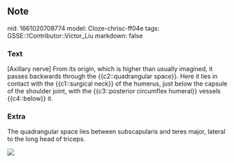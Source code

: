 ## Note
nid: 1661020708774
model: Cloze-chrisc-ff04e
tags: GSSE::!Contributor::Victor_Liu
markdown: false

### Text
[Axillary nerve] From its origin, which is higher than usually
imagined, it <span style="color: var(--field-fg); background: 
 var(--field-bg);">passes backwards</span> <span style="color: 
 var(--field-fg); background: var(--field-bg);">through the
{{c2::quadrangular space}}. Here it lies in contact with the
{{c1::surgical neck}} of the humerus, just below the</span>
<span style="color: var(--field-fg); background:
var(--field-bg);">capsule of the shoulder joint, with the
{{c3::posterior circumflex humeral}} vessels {{c4::below}}
it.</span>

### Extra
The quadrangular space lies between subscapularis and teres major,
lateral to the long head of triceps.
<div><img src=
"paste-3920773be072891e5c1144337d36d613861f3b5f.jpg"></div>
